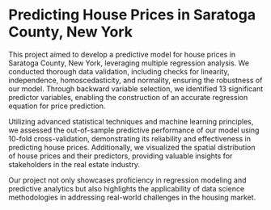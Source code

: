 # Predicting House Prices in Saratoga County, New York
This project aimed to develop a predictive model for house prices in Saratoga County, New York, leveraging multiple regression analysis. We conducted thorough data validation, including checks for linearity, independence, homoscedasticity, and normality, ensuring the robustness of our model. Through backward variable selection, we identified 13 significant predictor variables, enabling the construction of an accurate regression equation for price prediction.

Utilizing advanced statistical techniques and machine learning principles, we assessed the out-of-sample predictive performance of our model using 10-fold cross-validation, demonstrating its reliability and effectiveness in predicting house prices. Additionally, we visualized the spatial distribution of house prices and their predictors, providing valuable insights for stakeholders in the real estate industry.

Our project not only showcases proficiency in regression modeling and predictive analytics but also highlights the applicability of data science methodologies in addressing real-world challenges in the housing market.
